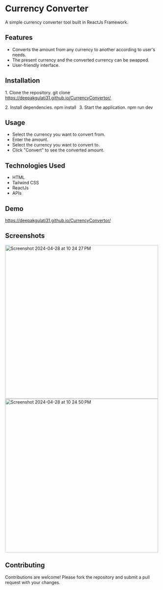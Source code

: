 # Currency Converter
A simple currency converter tool built in ReactJs Framework.

## Features
- ⁠Converts the amount from any currency to another according to user's needs.
- The present currency and the converted currency can be swapped.
- ⁠User-friendly interface.

 ## Installation
1.⁠ ⁠Clone the repository.
   git clone https://deepakgulati31.github.io/CurrencyConvertor/ ⁠
   
2.⁠ ⁠Install dependencies.
   npm install
    ⁠
3.⁠ ⁠Start the application.
   npm run dev

## Usage
-  ⁠Select the currency you want to convert from.
-  ⁠Enter the amount.
-  ⁠Select the currency you want to convert to.
-  ⁠Click "Convert" to see the converted amount.

## Technologies Used
- HTML
- Tailwind CSS
- ReactJs
- APIs

## Demo
https://deepakgulati31.github.io/CurrencyConvertor/

## Screenshots
<img width="500" alt="Screenshot 2024-04-28 at 10 24 27 PM" src="https://github.com/NityaArya30/Currency-Convertor-Project/assets/116190443/6c40febd-f880-4f18-a6d1-060ceddeb41b"> <img width="500" alt="Screenshot 2024-04-28 at 10 24 50 PM" src="https://github.com/NityaArya30/Currency-Convertor-Project/assets/116190443/a0441ac5-991a-4fdb-ad5d-00ab07b17d26">

## Contributing
Contributions are welcome! Please fork the repository and submit a pull request with your changes.





